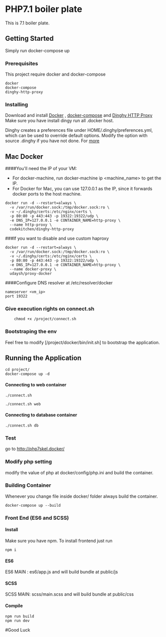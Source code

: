# PHP7.1  boiler plate
This is 7.1 boiler plate.

## Getting Started
Simply run docker-compose up 


### Prerequisites
This project require docker and docker-compose

```
docker
docker-compose
dinghy-http-proxy
```

### Installing

Download and install [Docker](https://docs.docker.com/docker-for-mac/install/#what-to-know-before-you-install) , [docker-compose](https://docs.docker.com/compose/install/#master-builds)
and [Dinghy HTTP Proxy](https://github.com/codekitchen/dinghy-http-proxy)
Make sure you have install dingy run all .docker host. 

Dinghy creates a preferences file under HOME/.dinghy/preferences.yml, which can be used to override default options.
Modify the option with source .dinghy if you have not done. For [more](https://github.com/codekitchen/dinghy-http-proxy#dinghy-http-proxy)

## Mac Docker
####You'll need the IP of your VM:
 * For docker-machine, run docker-machine ip <machine_name> to get the IP.
 * For Docker for Mac, you can use 127.0.0.1 as the IP, since it forwards docker ports to the host machine.


```
docker run -d --restart=always \
  -v /var/run/docker.sock:/tmp/docker.sock:ro \
  -v ~/.dinghy/certs:/etc/nginx/certs \
  -p 80:80 -p 443:443 -p 19322:19322/udp \
  -e DNS_IP=127.0.0.1 -e CONTAINER_NAME=http-proxy \
  --name http-proxy \
  codekitchen/dinghy-http-proxy
```
###If you want to disable and use custom haproxy
```
docker run -d --restart=always \
  -v /var/run/docker.sock:/tmp/docker.sock:ro \
  -v ~/.dinghy/certs:/etc/nginx/certs \
  -p 80:80 -p 443:443 -p 19322:19322/udp \
  -e DNS_IP=127.0.0.1 -e CONTAINER_NAME=http-proxy \
  --name docker-proxy \
  udaysh/proxy-docker
```

####Configure DNS resolver at /etc/resolver/docker
```
nameserver <vm_ip>
port 19322
```


 

### Give execution rights on connect.sh
```
    chmod +x /project/connect.sh
```


### Bootstraping the env
Feel free to modify [/project/docker/bin/init.sh]  to bootstrap the application.


## Running the Application
```
cd project/
docker-compose up -d
```

#### Connecting to web container
```
./connect.sh

./connect.sh web
```

#### Connecting to database container
```
./connect.sh db
```


### Test
go to http://php7skel.docker/
 
### Modify php setting
modify the value of php at docker/config/php.ini and build the container.

### Building Container
Whenever you change file inside docker/ folder always build the container.
```
docker-compose up --build
```

### Front End (ES6 and SCSS)
#### Install
Make sure you have npm.
To install frontend just run
```
npm i
```
#### ES6
ES6 MAIN : es6/app.js and will build bundle at public/js

#### SCSS
SCSS MAIN: scss/main.scss and will build bundle at public/css

#### Compile
```
npm run build
npm run dev
```





 
 
#Good Luck
